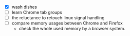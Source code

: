- [x] wash dishes
- [ ] learn Chrome tab groups
- [ ] the reluctance to retouch linux signal handling
- [ ] compare memory usages between Chrome and Firefox
  - check the whole used memory by a browser system. 
<!--stackedit_data:
eyJoaXN0b3J5IjpbLTg5OTM4OTc0NSwxODU1MTM0OTkwXX0=
-->